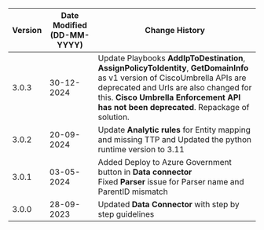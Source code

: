 | **Version** | **Date Modified (DD-MM-YYYY)** | **Change History**                                          |
|-------------|--------------------------------|-------------------------------------------------------------|
| 3.0.3       | 30-12-2024                     | Update Playbooks **AddIpToDestination**, **AssignPolicyToIdentity**, **GetDomainInfo** as v1 version of CiscoUmbrella APIs are deprecated and Urls are also changed for this. **Cisco Umbrella Enforcement API has not been deprecated**. Repackage of solution.    |
| 3.0.2       | 20-09-2024                     | Update **Analytic rules** for Entity mapping and missing TTP and Updated the python runtime version to 3.11    |
| 3.0.1       | 03-05-2024                     | Added Deploy to Azure Government button in **Data connector** <br/> Fixed **Parser** issue for Parser name and ParentID mismatch|
| 3.0.0       | 28-09-2023                     | Updated **Data Connector** with step by step guidelines |
